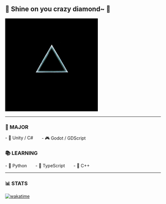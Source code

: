 ## 🌟 Shine on you crazy diamond~ 👋

<img src="assets/moon.gif" alt="Dark Side of the Moon" width="300"/>

---

### 🎯 MAJOR

<div style="display: flex; gap: 2em; font-size: 1em;">
  <div>- 🧠 Unity / C#</div>
  <div>- 🎮 Godot / GDScript</div>
</div>

### 📚 LEARNING

<div style="display: flex; gap: 2em; font-size: 1em;">
  <div>- 🐍 Python</div>
  <div>- 📜 TypeScript</div>
  <div>- 🧩 C++</div>
</div>

---

### 📊 STATS  
[![wakatime](https://wakatime.com/badge/user/b1e84d73-c8de-4965-89c1-601e6b64650e.svg)](https://wakatime.com/@b1e84d73-c8de-4965-89c1-601e6b64650e)
